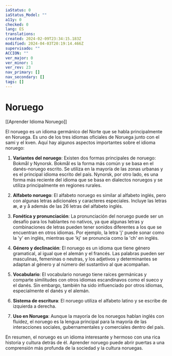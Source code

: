 ```yaml
---
iaStatus: 0
iaStatus_Model: ""
a11y: 0
checked: 0
lang: ES
translations: 
created: 2024-02-09T23:34:15.183Z
modified: 2024-04-03T20:19:14.466Z
supervisado: ""
ACCION: ""
ver_major: 0
ver_minor: 1
ver_rev: 23
nav_primary: []
nav_secondary: []
tags: []
---
```

# Noruego

[[Aprender Idioma Noruego]]

El noruego es un idioma germánico del Norte que se habla principalmente en Noruega. Es uno de los tres idiomas oficiales de Noruega junto con el sami y el kven. Aquí hay algunos aspectos importantes sobre el idioma noruego:

1. **Variantes del noruego**: Existen dos formas principales de noruego: Bokmål y Nynorsk. Bokmål es la forma más común y se basa en el danés-noruego escrito. Se utiliza en la mayoría de las zonas urbanas y es el principal idioma escrito del país. Nynorsk, por otro lado, es una forma más reciente del idioma que se basa en dialectos noruegos y se utiliza principalmente en regiones rurales.

2. **Alfabeto noruego**: El alfabeto noruego es similar al alfabeto inglés, pero con algunas letras adicionales y caracteres especiales. Incluye las letras æ, ø y å además de las 26 letras del alfabeto inglés.

3. **Fonética y pronunciación**: La pronunciación del noruego puede ser un desafío para los hablantes no nativos, ya que algunas letras y combinaciones de letras pueden tener sonidos diferentes a los que se encuentran en otros idiomas. Por ejemplo, la letra 'j' puede sonar como la 'y' en inglés, mientras que 'kj' se pronuncia como la 'ch' en inglés.

4. **Género y declinación**: El noruego es un idioma que tiene género gramatical, al igual que el alemán y el francés. Las palabras pueden ser masculinas, femeninas o neutras, y los adjetivos y determinantes se adaptan al género y al número del sustantivo al que acompañan.

5. **Vocabulario**: El vocabulario noruego tiene raíces germánicas y comparte similitudes con otros idiomas escandinavos como el sueco y el danés. Sin embargo, también ha sido influenciado por otros idiomas, especialmente el danés y el alemán.

6. **Sistema de escritura**: El noruego utiliza el alfabeto latino y se escribe de izquierda a derecha.

7. **Uso en Noruega**: Aunque la mayoría de los noruegos hablan inglés con fluidez, el noruego es la lengua principal para la mayoría de las interacciones sociales, gubernamentales y comerciales dentro del país.

En resumen, el noruego es un idioma interesante y hermoso con una rica historia y cultura detrás de él. Aprender noruego puede abrir puertas a una comprensión más profunda de la sociedad y la cultura noruegas.